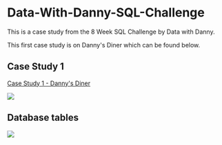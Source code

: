 # Data-With-Danny-SQL-Challenge
This is a case study from the 8 Week SQL Challenge by Data with Danny.

This first case study is on Danny's Diner which can be found below.

## Case Study 1
[Case Study 1 - Danny's Diner](https://8weeksqlchallenge.com/case-study-1/) 

<img src='https://8weeksqlchallenge.com/images/case-study-designs/1.png'>

## Database tables 

<img src='https://dbdiagram.io/embed/608d07e4b29a09603d12edbd'>

